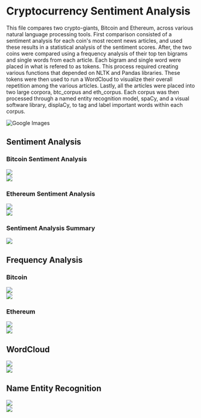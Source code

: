# Cryptocurrency Sentiment Analysis

This file compares two crypto-giants, Bitcoin and Ethereum, across various natural language processing tools. First comparison consisted of a sentiment analysis for each coin's most recent news articles, and used these results in a statistical analysis of the sentiment scores. After, the two coins were compared using a frequency analysis of their top ten bigrams and single words from each article. Each bigram and single word were placed in what is refered to as tokens. This process required creating various functions that depended on NLTK and Pandas libraries. These tokens were then used to run a WordCloud to visualize their overall repetition among the various articles. Lastly, all the articles  were placed into two large corpora, btc_corpus and eth_corpus. Each corpus was then processed through a named entity recognition model, spaCy, and a visual software library, displaCy, to tag and label important words within each corpus.

![Google Images](Images/btc_eth.jpg)

## Sentiment Analysis

### Bitcoin Sentiment Analysis
![](Images/btc_sent.png)
<br />
![](Images/btc_stat.png)

### Ethereum Sentiment Analysis
![](Images/eth_sent.png)
<br />
![](Images/eth_stat.png)

### Sentiment Analysis Summary
![](Images/Q_A.png)

## Frequency Analysis

### Bitcoin 
![](Images/btc_bigram.jpg)
<br />
![](Images/btc_top_10.jpg)

### Ethereum
![](Images/eth_bigram.jpg)
<br />
![](Images/eth_top_10.png)

## WordCloud
![](Images/btc_wordcloud.png)
<br />
![](Images/eth_wordcloud.png)

## Name Entity Recognition
![](Images/btc_ner.png)
<br />
![](Images/eth_ner.png)
